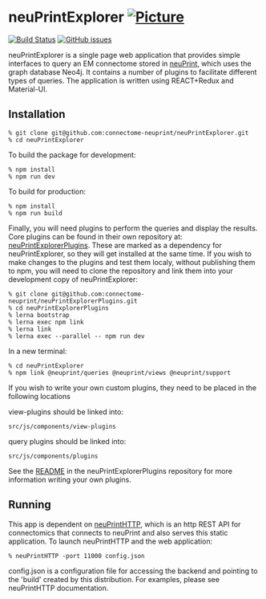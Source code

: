 # neuPrintExplorer [![Picture](https://raw.github.com/janelia-flyem/janelia-flyem.github.com/master/images/HHMI_Janelia_Color_Alternate_180x40.png)](http://www.janelia.org)
[![Build Status](https://travis-ci.org/connectome-neuprint/neuPrintExplorer.svg?branch=master)](https://travis-ci.org/connectome-neuprint/neuPrintExplorer)
[![GitHub issues](https://img.shields.io/github/issues/connectome-neuprint/neuPrintExplorer.svg)](https://GitHub.com/connectome-neuprint/neuPrintExplorer/issues/)

neuPrintExplorer is a single page web application that provides simple interfaces to query an EM connectome stored in [neuPrint](https://github.com/connectome-neuprint/neuPrint), which uses the graph database Neo4j.  It contains
a number of plugins to facilitate different types of queries.
The application is written using REACT+Redux and Material-UI.

## Installation

    % git clone git@github.com:connectome-neuprint/neuPrintExplorer.git
    % cd neuPrintExplorer

To build the package for development:
    
    % npm install
    % npm run dev

To build for production:

    % npm install
    % npm run build

    
Finally, you will need plugins to perform the queries and display
the results. Core plugins can be found in their own repository at:
[neuPrintExplorerPlugins](https://github.com/connectome-neuprint/neuPrintExplorerPlugins). 
These are marked as a dependency for neuPrintExplorer, so they will get installed
at the same time. If you wish to make changes to the plugins and test them
localy, without publishing them to npm, you will need to clone the repository
and link them into your development copy of neuPrintExplorer:

    % git clone git@github.com:connectome-neuprint/neuPrintExplorerPlugins.git
    % cd neuPrintExplorerPlugins
    % lerna bootstrap
    % lerna exec npm link
    % lerna link
    % lerna exec --parallel -- npm run dev

In a new terminal:

    % cd neuPrintExplorer
    % npm link @neuprint/queries @neuprint/views @neuprint/support
       
If you wish to write your own custom plugins, they need to be placed in the following locations

view-plugins should be linked into:
       
    src/js/components/view-plugins
      
query plugins should be linked into:

    src/js/components/plugins

See the [README](https://github.com/connectome-neuprint/neuPrintExplorerPlugins/blob/master/README.md) in the neuPrintExplorerPlugins repository for more information
writing your own plugins.

## Running

This app is dependent on [neuPrintHTTP](https://github.com/connectome-neuprint/neuPrintHTTP), which is an http REST
API for connectomics that connects to neuPrint and also serves this static application.  To launch neuPrintHTTP and
the web application:

    % neuPrintHTTP -port 11000 config.json

config.json is a configuration file for accessing the backend and pointing to the 'build' created by this distribution.  For examples, please see neuPrintHTTP documentation.
